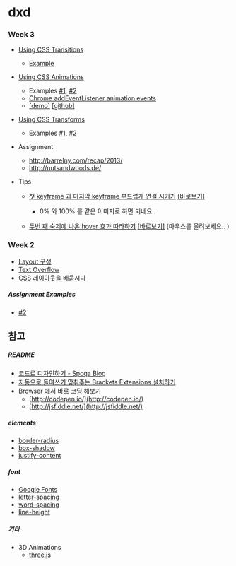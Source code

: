 # dxd

### Week 3

- [Using CSS Transitions](https://developer.mozilla.org/ko/docs/Web/Guide/CSS/Using_CSS_transitions)
    - [Example](http://jsfiddle.net/h9czba4s/)

- [Using CSS Animations](https://developer.mozilla.org/ko/docs/Web/CSS/Using_CSS_animations)
    - Examples [#1](https://github.com/daclouds/dxd/tree/master/animation), [#2](http://jsfiddle.net/kuwsjbf9/)
    - [Chrome addEventListener animation events](http://stackoverflow.com/questions/17951783/chrome-addeventlistener-animation-events)
    - [[demo]](http://jfire.io/animations/) [[github]](https://github.com/jfirebaugh/animations)
- [Using CSS Transforms](https://developer.mozilla.org/ko/docs/Web/CSS/Using_CSS_transforms)
    - Examples [#1](http://jsfiddle.net/kdmr2zLo/), [#2](https://github.com/daclouds/dxd/tree/master/transform)

- Assignment
    - http://barrelny.com/recap/2013/
    - http://nutsandwoods.de/

- Tips
    - [첫 keyframe 과 마지막 keyframe 부드럽게 연결
      시키기](https://github.com/daclouds/dxd/blob/master/animations/background) [[바로보기]](http://jsfiddle.net/daclouds/unxadyv6/)
        - 0% 와 100% 를 같은 이미지로 하면 되네요..
        
    - [두번 째 숙제에 나온 hover 효과
      따라하기](https://github.com/daclouds/dxd/blob/master/transforms/hover) [[바로보기]](http://jsfiddle.net/daclouds/41jaLgp5/) (마우스를 올려보세요.. )

### Week 2

- [Layout 구성](http://franksop.bitbucket.org/html/lesson2.html)
- [Text Overflow](docs/Text-Overflow.md)
- [CSS 레이아웃을 배웁시다](http://ko.learnlayout.com/)
 
##### Assignment Examples

- [#2](http://s.codepen.io/ChoEun/debug/EaZYrj)

## 참고

##### README

- [코드로 디자인하기 - Spoqa Blog](http://spoqa.github.io/2015/01/16/design-with-code.html)
- [자동으로 들여쓰기 맞춰주는 Brackets Extensions 설치하기](docs/Brackets-Extensions.md)
- Browser 에서 바로 코딩 해보기
    - [http://codepen.io/](http://codepen.io/)
    - [http://jsfiddle.net/](http://jsfiddle.net/)

##### elements

- [border-radius](https://developer.mozilla.org/ko/docs/Web/CSS/border-radius)
- [box-shadow](https://developer.mozilla.org/en-US/docs/Web/CSS/box-shadow)
- [justify-content](https://developer.mozilla.org/en-US/docs/Web/CSS/justify-content)

##### font

- [Google Fonts](https://developers.google.com/fonts/docs/getting_started)
- [letter-spacing](https://developer.mozilla.org/en-US/docs/Web/CSS/letter-spacing)
- [word-spacing](https://developer.mozilla.org/en-US/docs/Web/CSS/word-spacing)
- [line-height](https://developer.mozilla.org/en-US/docs/Web/CSS/line-height)

##### 기타

- 3D Animations
    - [three.js](http://threejs.org/)
